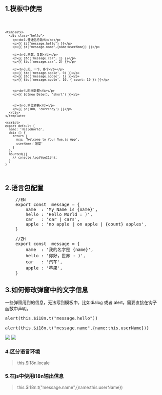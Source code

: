## 1.模板中使用 ##

<code>

	<template>
	  <div class="hello">
	    <p><b>1.普通信息输出</b></p>
	    <p>{{ $t("message.hello") }}</p>
	    <p>{{ $t("message.name",{name:userName}) }}</p>
	
	    <p><b>2.单数、复数</b></p>
	    <p>{{ $tc('message.car', 1) }}</p>
	    <p>{{ $tc('message.car', 2) }}</p>
	
	    <p><b>3.无、一个、多个</b></p>
	    <p>{{ $tc('message.apple', 0) }}</p>
	    <p>{{ $tc('message.apple', 1) }}</p>
	    <p>{{ $tc('message.apple', 10, { count: 10 }) }}</p>
	
	    
	    <p><b>4.时间处理</b></p>
	    <p>{{ $d(new Date(), 'short') }}</p>
	
	   
	    <p><b>5.单位转换</b></p>
	    <p>{{ $n(100, 'currency') }}</p>
	  </div>
	</template>
	
	<script>
	export default {
	  name: 'HelloWorld',
	  data () {
	    return {
	      msg: 'Welcome to Your Vue.js App',
	      userName:'菠菜'
	    }
	  },
	  mounted(){
	    // console.log(VueI18n);
	  }
	}

</code>

## 2.语言包配置 ##
<pre>
	//EN
	export const  message = {
		name  : 'My Name is {name}',
		hello : 'Hello World : )',
		car   : 'car | cars',
		apple : 'no apple | on apple | {count} apples',
	}

	//ZH
	export const  message = {
		name  : '我的名字是 {name}',
		hello : '你好，世界 : )',
		car   : '汽车',
		apple : '苹果',
	}
</pre>

## 3.如何修改弹窗中的文字信息 ##

一些弹窗用到的信息，无法写到模板中，比如dialog 或者 alert，需要直接在钩子函数中声明。

<pre>
alert(this.$i18n.t("message.hello"))

alert(this.$i18n.t("message.name",{name:this.userName}))
</pre>

![](https://i.imgur.com/rPAFvjI.png)
![](https://i.imgur.com/cDPK8Fl.png)

### 4.区分语言环境 ###

> this.$i18n.locale

### 5.在js中使用i18n输出信息 ###

> this.$i18n.t("message.name",{name:this.userName})